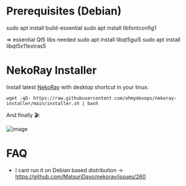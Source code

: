 # Prerequisites (Debian)
sudo apt install build-essential
sudo apt install libfontconfig1

=> essential Qt5 libs needed
sudo apt install libqt5gui5
sudo apt install libqt5x11extras5

# NekoRay Installer

Install latest [NekoRay](https://github.com/MatsuriDayo/nekoray) with desktop shortcut in your linux:

```shell
wget -qO- https://raw.githubusercontent.com/ohmydevops/nekoray-installer/main/installer.sh | bash
```

And finally 🎬:

![image](https://user-images.githubusercontent.com/21690865/210084763-160d2370-52f3-4791-b444-2181ece3341a.png)


# FAQ
- I cant run it on Debian based distribution -> https://github.com/MatsuriDayo/nekoray/issues/260
